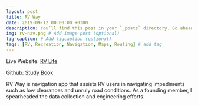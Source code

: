 ```yaml
---
layout: post
title: RV Way
date: 2019-09-12 00:00:00 +0300
description: You’ll find this post in your `_posts` directory. Go ahead and edit it and re-build the site to see your changes. # Add post description (optional)
img: rv-nav.png # Add image post (optional)
fig-caption: # Add figcaption (optional)
tags: [RV, Recreation, Navigation, Maps, Routing] # add tag
---
```


Live Website: [RV Life](https://rvnav.com)

Github: [Study Book](https://github.com/connorpheraty?tab=repositories) 

RV Way is navigation app that assists RV users in navigating impediments such as low clearances and unruly road conditions. As a founding member, I spearheaded the data collection and engineering efforts. 

